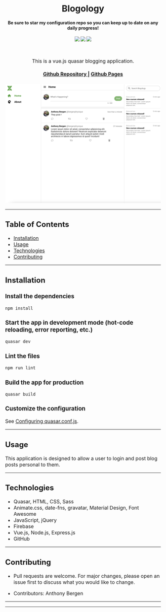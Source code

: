 <h1 align="center">
Blogology
</h1>
<h4 align="center" style="margin-bottom:10px">Be sure to star my configuration repo so you can keep up to date on any daily progress!</h4>
<div align="center">
  <h4>
    </a>
    <a href="https://github.com/adbergen/blogology/stargazers"><img src="https://img.shields.io/github/stars/adbergen/blogology.svg?style=plasticr"/></a>
    <a href="https://github.com/adbergen/blogology/commits/master"><img src="https://img.shields.io/github/last-commit/adbergen/blogology.svg?style=plasticr"/></a>
        <a href="https://github.com/adbergen/blogology/commits/master"><img src="https://img.shields.io/github/commit-activity/y/adbergen/blogology.svg?style=plasticr"/></a>
</h4>
<br>
</div>
<p align="center"><font size="3">
This is a vue.js quasar blogging application.</p>
<div align="center"><a name="menu"></a>
  <h4>
    <a href="https://github.com/adbergen/blogology">
      Github Repository
    </a>
<span> | </span>
<a href="https://adbergen.github.io/blogology/">
      Github Pages
    </a>
  </h4>
</div>

![Screenshot of application demo](src/assets/demo.png)

<hr>

## Table of Contents

- [Installation](#installation)
- [Usage](#usage)
- [Technologies](#technologies)
- [Contributing](#contributing)

<hr>

## Installation

### Install the dependencies

```bash
npm install
```

### Start the app in development mode (hot-code reloading, error reporting, etc.)

```bash
quasar dev
```

### Lint the files

```bash
npm run lint
```

### Build the app for production

```bash
quasar build
```

### Customize the configuration

See [Configuring quasar.conf.js](https://quasar.dev/quasar-cli/quasar-conf-js).

<hr>

## Usage

<p> This application is designed to allow a user to login and post blog posts personal to them.

<hr>

## Technologies

<ul>
<li>Quasar, HTML, CSS, Sass</li>
<li>Animate.css, date-fns, gravatar, Material Design, Font Awesome </li>
<li>JavaScript, jQuery</li>
<li>Firebase</li>
<li>Vue.js, Node.js, Express.js</li>
<li>GitHub</li>
</ul>

<hr>

## Contributing

- Pull requests are welcome. For major changes, please open an issue first to discuss what you would like to change.

- Contributors: Anthony Bergen

<hr><hr>
